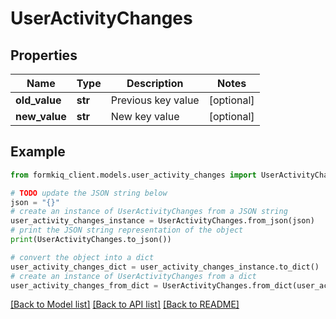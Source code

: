 # UserActivityChanges


## Properties

Name | Type | Description | Notes
------------ | ------------- | ------------- | -------------
**old_value** | **str** | Previous key value | [optional] 
**new_value** | **str** | New key value | [optional] 

## Example

```python
from formkiq_client.models.user_activity_changes import UserActivityChanges

# TODO update the JSON string below
json = "{}"
# create an instance of UserActivityChanges from a JSON string
user_activity_changes_instance = UserActivityChanges.from_json(json)
# print the JSON string representation of the object
print(UserActivityChanges.to_json())

# convert the object into a dict
user_activity_changes_dict = user_activity_changes_instance.to_dict()
# create an instance of UserActivityChanges from a dict
user_activity_changes_from_dict = UserActivityChanges.from_dict(user_activity_changes_dict)
```
[[Back to Model list]](../README.md#documentation-for-models) [[Back to API list]](../README.md#documentation-for-api-endpoints) [[Back to README]](../README.md)


